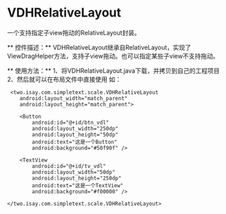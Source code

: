 # VDHRelativeLayout
一个支持指定子view拖动的RelativeLayout封装。
 
** 控件描述：**
 VDHRelativeLayout继承自RelativeLayout，实现了ViewDragHelper方法，支持子view拖动。也可以指定某些子view不支持拖动。
 
** 使用方法：**
 1、将VDHRelativeLayout.java下载，并拷贝到自己的工程项目
 2、然后就可以在布局文件中直接使用
 如：
 
     <two.isay.com.simpletext.scale.VDHRelativeLayout
        android:layout_width="match_parent"
        android:layout_height="match_parent">

        <Button
            android:id="@+id/btn_vdl"
            android:layout_width="250dp"
            android:layout_height="50dp"
            android:text="这是一个Button"
            android:background="#50f90f" />

        <TextView
            android:id="@+id/tv_vdl"
            android:layout_width="50dp"
            android:layout_height="250dp"
            android:text="这是一个TextView"
            android:background="#f00000" />

    </two.isay.com.simpletext.scale.VDHRelativeLayout>
 
